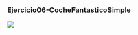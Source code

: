 ### Ejercicio06-CocheFantasticoSimple

![](https://github.com/jecrespo/aprendiendoarduino-Curso_Arduino_2017/blob/master/Ejercicio06-CocheFantasticoSimple/Ejercicio06-CocheFantasticoSimple.png)
